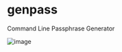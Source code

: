 # genpass
Command Line Passphrase Generator

![image](https://github.com/user-attachments/assets/8695157d-452e-42a0-9b9d-127cc0682016)
